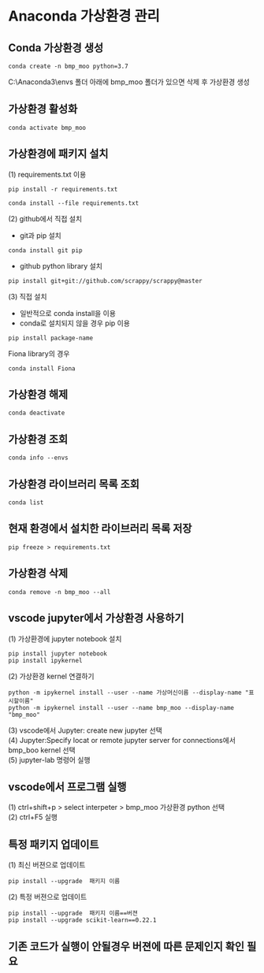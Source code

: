 # Anaconda 가상환경 관리
## Conda 가상환경 생성
```
conda create -n bmp_moo python=3.7
```
C:\Anaconda3\envs 폴더 아래에 bmp_moo 폴더가 있으면 삭제 후 가상환경 생성
## 가상환경 활성화
```
conda activate bmp_moo
```
## 가상환경에 패키지 설치
(1) requirements.txt 이용
```
pip install -r requirements.txt
```
```
conda install --file requirements.txt
```
(2) github에서 직접 설치
* git과 pip 설치
```
conda install git pip
```
* github python library 설치
```
pip install git+git://github.com/scrappy/scrappy@master
```
(3) 직접 설치
* 일반적으로 conda install을 이용
* conda로 설치되지 않을 경우 pip 이용
```
pip install package-name
```
Fiona library의 경우 
```
conda install Fiona
```
## 가상환경 해제
```
conda deactivate
```
## 가상환경 조회
```
conda info --envs
```
## 가상환경 라이브러리 목록 조회
```
conda list
```
## 현재 환경에서 설치한 라이브러리 목록 저장
```
pip freeze > requirements.txt
```
## 가상환경 삭제
```
conda remove -n bmp_moo --all
```
## vscode jupyter에서 가상환경 사용하기
(1) 가상환경에 jupyter notebook 설치
```
pip install jupyter notebook
pip install ipykernel
```  
(2) 가상환경 kernel 연결하기
```
python -m ipykernel install --user --name 가상머신이름 --display-name "표시할이름"
python -m ipykernel install --user --name bmp_moo --display-name "bmp_moo"
```   
(3) vscode에서 Jupyter: create new jupyter 선택             
(4) Jupyter:Specify locat or remote jupyter server for connections에서 bmp_boo kernel 선택    
(5) jupyter-lab 명령어 실행                      
## vscode에서 프로그램 실행
(1) ctrl+shift+p > select interpeter > bmp_moo 가상환경 python 선택                    
(2) ctrl+F5 실행              
## 특정 패키지 업데이트
(1) 최신 버젼으로 업데이트         
```
pip install --upgrade  패키지 이름
```  
(2) 특정 버젼으로 업데이트    
```
pip install --upgrade  패키지 이름==버젼
pip install --upgrade scikit-learn==0.22.1
```
## 기존 코드가 실행이 안될경우 버젼에 따른 문제인지 확인 필요

